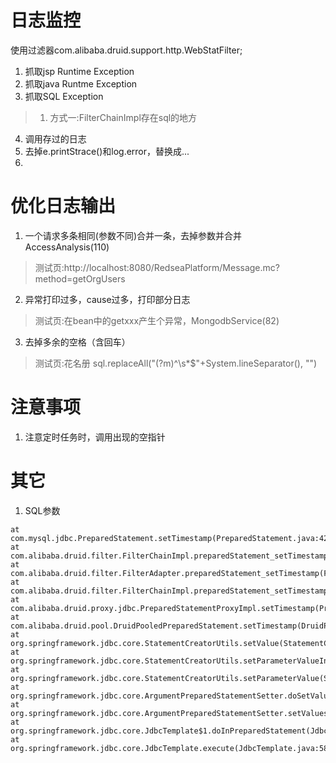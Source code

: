 

# 日志监控
使用过滤器com.alibaba.druid.support.http.WebStatFilter;

1. 抓取jsp Runtime Exception
2. 抓取java Runtme Exception
3. 抓取SQL Exception
> 1. 方式一:FilterChainImpl存在sql的地方
4. 调用存过的日志
5. 去掉e.printStrace()和log.error，替换成...
6. 


# 优化日志输出
1. 一个请求多条相同(参数不同)合并一条，去掉参数并合并AccessAnalysis(110)
> 测试页:http://localhost:8080/RedseaPlatform/Message.mc?method=getOrgUsers
2. 异常打印过多，cause过多，打印部分日志
> 测试页:在bean中的getxxx产生个异常，MongodbService(82)
3. 去掉多余的空格（含回车）
> 测试页:花名册 sql.replaceAll("(?m)^\\s*$"+System.lineSeparator(), "")


# 注意事项
1. 注意定时任务时，调用出现的空指针



# 其它
1. SQL参数
```
at com.mysql.jdbc.PreparedStatement.setTimestamp(PreparedStatement.java:4262)
at com.alibaba.druid.filter.FilterChainImpl.preparedStatement_setTimestamp(FilterChainImpl.java:2866)
at com.alibaba.druid.filter.FilterAdapter.preparedStatement_setTimestamp(FilterAdapter.java:1358)
at com.alibaba.druid.filter.FilterChainImpl.preparedStatement_setTimestamp(FilterChainImpl.java:2863)
at com.alibaba.druid.proxy.jdbc.PreparedStatementProxyImpl.setTimestamp(PreparedStatementProxyImpl.java:581)
at com.alibaba.druid.pool.DruidPooledPreparedStatement.setTimestamp(DruidPooledPreparedStatement.java:409)
at org.springframework.jdbc.core.StatementCreatorUtils.setValue(StatementCreatorUtils.java:393)
at org.springframework.jdbc.core.StatementCreatorUtils.setParameterValueInternal(StatementCreatorUtils.java:234)
at org.springframework.jdbc.core.StatementCreatorUtils.setParameterValue(StatementCreatorUtils.java:165)
at org.springframework.jdbc.core.ArgumentPreparedStatementSetter.doSetValue(ArgumentPreparedStatementSetter.java:65)
at org.springframework.jdbc.core.ArgumentPreparedStatementSetter.setValues(ArgumentPreparedStatementSetter.java:46)
at org.springframework.jdbc.core.JdbcTemplate$1.doInPreparedStatement(JdbcTemplate.java:644)
at org.springframework.jdbc.core.JdbcTemplate.execute(JdbcTemplate.java:589)
```






